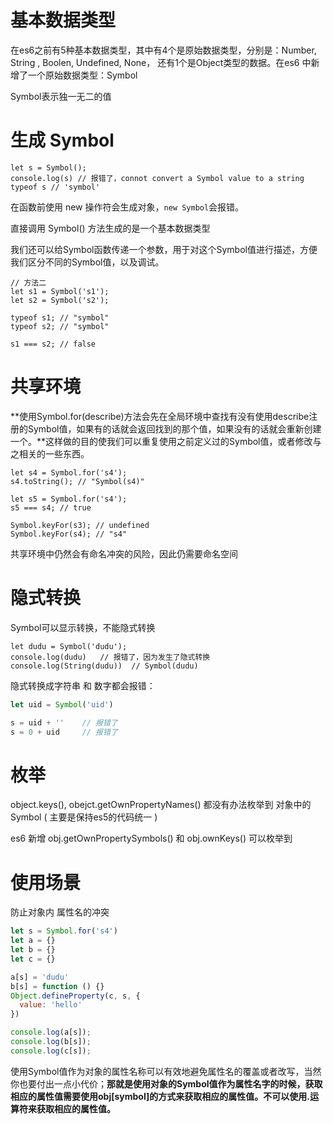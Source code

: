 # 基本数据类型

在es6之前有5种基本数据类型，其中有4个是原始数据类型，分别是：Number, String , Boolen, Undefined, None， 还有1个是Object类型的数据。在es6 中新增了一个原始数据类型：Symbol

Symbol表示独一无二的值



# 生成 Symbol

```
let s = Symbol();
console.log(s) // 报错了，connot convert a Symbol value to a string
typeof s // 'symbol'
```

在函数前使用 new 操作符会生成对象，`new Symbol`会报错。

直接调用 Symbol() 方法生成的是一个基本数据类型



我们还可以给Symbol函数传递一个参数，用于对这个Symbol值进行描述，方便我们区分不同的Symbol值，以及调试。

```
// 方法二
let s1 = Symbol('s1');
let s2 = Symbol('s2');

typeof s1; // "symbol"
typeof s2; // "symbol"

s1 === s2; // false
```

# 共享环境

**使用Symbol.for(describe)方法会先在全局环境中查找有没有使用describe注册的Symbol值，如果有的话就会返回找到的那个值，如果没有的话就会重新创建一个。**这样做的目的使我们可以重复使用之前定义过的Symbol值，或者修改与之相关的一些东西。

```
let s4 = Symbol.for('s4');
s4.toString(); // "Symbol(s4)"

let s5 = Symbol.for('s4');
s5 === s4; // true

Symbol.keyFor(s3); // undefined
Symbol.keyFor(s4); // "s4"
```

共享环境中仍然会有命名冲突的风险，因此仍需要命名空间



# 隐式转换

Symbol可以显示转换，不能隐式转换

```
let dudu = Symbol('dudu');
console.log(dudu)   // 报错了，因为发生了隐式转换
console.log(String(dudu))  // Symbol(dudu)
```

隐式转换成字符串 和 数字都会报错：

```js
let uid = Symbol('uid')

s = uid + ''    // 报错了
s = 0 + uid     // 报错了
```



# 枚举

object.keys(), obejct.getOwnPropertyNames() 都没有办法枚举到 对象中的  Symbol ( 主要是保持es5的代码统一 )

es6 新增 obj.getOwnPropertySymbols() 和 obj.ownKeys() 可以枚举到





# 使用场景

防止对象内 属性名的冲突

```js
let s = Symbol.for('s4')
let a = {}
let b = {}
let c = {}

a[s] = 'dudu'
b[s] = function () {}
Object.defineProperty(c, s, {
  value: 'hello'
})

console.log(a[s]);
console.log(b[s]);
console.log(c[s]);
```

使用Symbol值作为对象的属性名称可以有效地避免属性名的覆盖或者改写，当然你也要付出一点小代价；**那就是使用对象的Symbol值作为属性名字的时候，获取相应的属性值需要使用obj[symbol]的方式来获取相应的属性值。不可以使用.运算符来获取相应的属性值。**  

